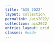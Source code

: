 ```yaml
---
title: "AIS 2022"
layout: collection
permalink: /ais2022/
collection: ais2022
entries_layout: grid
classes: #wide
---
```

